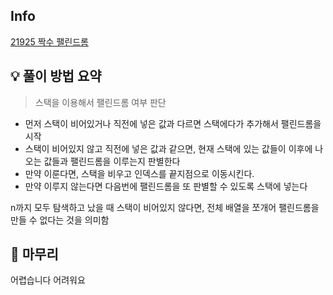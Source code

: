 ## Info
[21925 짝수 팰린드롬](https://www.acmicpc.net/problem/21925)

## 💡 풀이 방법 요약
> 스택을 이용해서 팰린드롬 여부 판단
- 먼저 스택이 비어있거나 직전에 넣은 값과 다르면 스택에다가 추가해서 팰린드롬을 시작
- 스택이 비어있지 않고 직전에 넣은 값과 같으면, 현재 스택에 있는 값들이 이후에 나오는 값들과 팰린드롬을 이루는지 판별한다
- 만약 이룬다면, 스택을 비우고 인덱스를 끝지점으로 이동시킨다.
- 만약 이루지 않는다면 다음번에 팰린드롬을 또 판별할 수 있도록 스택에 넣는다

n까지 모두 탐색하고 났을 때 스택이 비어있지 않다면, 전체 배열을 쪼개어 팰린드롬을 만들 수 없다는 것을 의미함

## 🙂 마무리
어렵습니다 어려워요